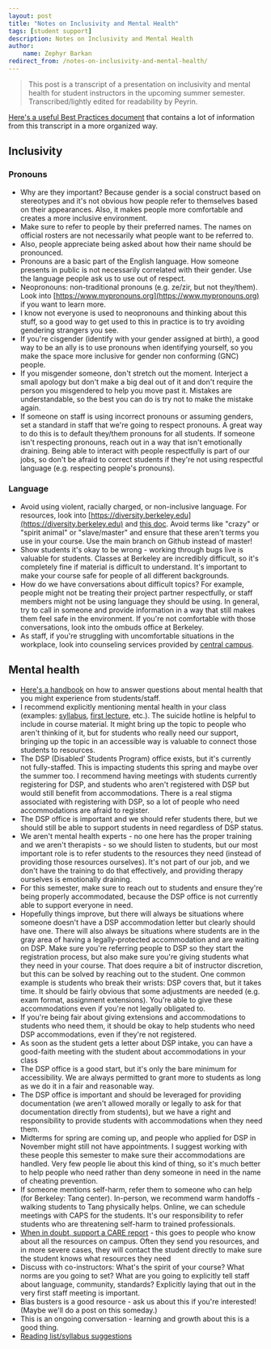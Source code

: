 ```yaml
---
layout: post
title: "Notes on Inclusivity and Mental Health"
tags: [student support]
description: Notes on Inclusivity and Mental Health
author:
    name: Zephyr Barkan
redirect_from: /notes-on-inclusivity-and-mental-health/
---
```


> This post is a transcript of a presentation on inclusivity and mental health for student instructors in the upcoming summer semester. Transcribed/lightly edited for readability by Peyrin.

[Here's a useful Best Practices document](https://docs.google.com/document/d/1NvmF4HXH3-Zi0W1p4vYwHG4TWfV2EWN76HN3faZTYpY/edit?usp=sharing) that contains a lot of information from this transcript in a more organized way.

## Inclusivity

### Pronouns

* Why are they important? Because gender is a social construct based on stereotypes and it's not obvious how people refer to themselves based on their appearances. Also, it makes people more comfortable and creates a more inclusive environment.
* Make sure to refer to people by their preferred names. The names on official rosters are not necessarily what people want to be referred to.
* Also, people appreciate being asked about how their name should be pronounced.
* Pronouns are a basic part of the English language. How someone presents in public is not necessarily correlated with their gender. Use the language people ask us to use out of respect.
* Neopronouns: non-traditional pronouns (e.g. ze/zir, but not they/them). Look into [https://www.mypronouns.org](https://www.mypronouns.org) if you want to learn more.
* I know not everyone is used to neopronouns and thinking about this stuff, so a good way to get used to this in practice is to try avoiding gendering strangers you see.
* If you're cisgender (identify with your gender assigned at birth), a good way to be an ally is to use pronouns when identifying yourself, so you make the space more inclusive for gender non conforming (GNC) people.
* If you misgender someone, don't stretch out the moment. Interject a small apology but don't make a big deal out of it and don't require the person you misgendered to help you move past it. Mistakes are understandable, so the best you can do is try not to make the mistake again.
* If someone on staff is using incorrect pronouns or assuming genders, set a standard in staff that we're going to respect pronouns. A great way to do this is to default they/them pronouns for all students. If someone isn't respecting pronouns, reach out in a way that isn't emotionally draining.
Being able to interact with people respectfully is part of our jobs, so don't be afraid to correct students if they're not using respectful language (e.g. respecting people's pronouns).

### Language

* Avoid using violent, racially charged, or non-inclusive language. For resources, look into [https://diversity.berkeley.edu](https://diversity.berkeley.edu) and [this doc](https://drive.google.com/file/d/1lo2V-FwH7Cf8sOLYGvyZH4ioxQ8PnNZX/view). Avoid terms like "crazy" or "spirit animal" or "slave/master" and ensure that these aren't terms you use in your course. Use the main branch on Github instead of master!
* Show students it's okay to be wrong - working through bugs live is valuable for students. Classes at Berkeley are incredibly difficult, so it's completely fine if material is difficult to understand.
It's important to make your course safe for people of all different backgrounds.
* How do we have conversations about difficult topics? For example, people might not be treating their project partner respectfully, or staff members might not be using language they should be using. In general, try to call in someone and provide information in a way that still makes them feel safe in the environment. If you're not comfortable with those conversations, look into the ombuds office at Berkeley.
* As staff, if you're struggling with uncomfortable situations in the workplace, look into counseling services provided by [central campus](https://uhs.berkeley.edu/bewell).

## Mental health

* [Here's a handbook](https://uhs.berkeley.edu/counseling/prevention-education-outreach/mental-health-handbook) on how to answer questions about mental health that you might experience from students/staff.
* I recommend explicitly mentioning mental health in your class (examples: [syllabus](https://cs61bl.org/su21/about), [first lecture](https://docs.google.com/presentation/d/1wTf71_4RFHKayMMhmvCHy9MosiXk07z9C75-NjpsEDo/edit#slide=id.gdc5f6ed27a_3_124), etc.).
The suicide hotline is helpful to include in course material. It might bring up the topic to people who aren't thinking of it, but for students who really need our support, bringing up the topic in an accessible way is valuable to connect those students to resources.
* The DSP (Disabled' Students Program) office exists, but it's currently not fully-staffed. This is impacting students this spring and maybe over the summer too. I recommend having meetings with students currently registering for DSP, and students who aren't registered with DSP but would still benefit from accommodations. There is a real stigma associated with registering with DSP, so a lot of people who need accommodations are afraid to register.
* The DSP office is important and we should refer students there, but we should still be able to support students in need regardless of DSP status.
* We aren't mental health experts - no one here has the proper training and we aren't therapists - so we should listen to students, but our most important role is to refer students to the resources they need (instead of providing those resources ourselves). It's not part of our job, and we don't have the training to do that effectively, and providing therapy ourselves is emotionally draining.
* For this semester, make sure to reach out to students and ensure they're being properly accommodated, because the DSP office is not currently able to support everyone in need.
* Hopefully things improve, but there will always be situations where someone doesn't have a DSP accommodation letter but clearly should have one. There will also always be situations where students are in the gray area of having a legally-protected accommodation and are waiting on DSP. Make sure you're referring people to DSP so they start the registration process, but also make sure you're giving students what they need in your course. That does require a bit of instructor discretion, but this can be solved by reaching out to the student. One common example is students who break their wrists: DSP covers that, but it takes time. It should be fairly obvious that some adjustments are needed (e.g. exam format, assignment extensions). You're able to give these accommodations even if you're not legally obligated to.
* If you're being fair about giving extensions and accommodations to students who need them, it should be okay to help students who need DSP accommodations, even if they're not registered.
* As soon as the student gets a letter about DSP intake, you can have a good-faith meeting with the student about accommodations in your class
* The DSP office is a good start, but it's only the bare minimum for accessibility. We are always permitted to grant more to students as long as we do it in a fair and reasonable way.
* The DSP office is important and should be leveraged for providing documentation (we aren't allowed morally or legally to ask for that documentation directly from students), but we have a right and responsibility to provide students with accommodations when they need them.
* Midterms for spring are coming up, and people who applied for DSP in November might still not have appointments. I suggest working with these people this semester to make sure their accommodations are handled. Very few people lie about this kind of thing, so it's much better to help people who need rather than deny someone in need in the name of cheating prevention.
* If someone mentions self-harm, refer them to someone who can help (for Berkeley: Tang center). In-person, we recommend warm handoffs - walking students to Tang physically helps. Online, we can schedule meetings with CAPS for the students. It's our responsibility to refer students who are threatening self-harm to trained professionals.
* [When in doubt, support a CARE report](https://berkeley-advocate.symplicity.com/care_report/index.php/pid446448?) - this goes to people who know about all the resources on campus. Often they send you resources, and in more severe cases, they will contact the student directly to make sure the student knows what resources they need
* Discuss with co-instructors: What's the spirit of your course? What norms are you going to set? What are you going to explicitly tell staff about language, community, standards? Explicitly laying that out in the very first staff meeting is important.
* Bias busters is a good resource - ask us about this if you're interested! (Maybe we'll do a post on this someday.)
* This is an ongoing conversation - learning and growth about this is a good thing.
* [Reading list/syllabus suggestions](https://docs.google.com/document/d/1vKzZJ56K4V025mm02RWN_VNocRqeVNhqN_lKe10_Jwk/edit?usp=sharing)
